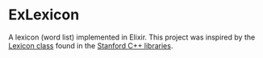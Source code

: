 # ExLexicon

A lexicon (word list) implemented in Elixir. This project was inspired by the
[Lexicon class](http://stanford.edu/~stepp/cppdoc/Lexicon-class.html) found in
the [Stanford C++ libraries](http://stanford.edu/~stepp/cppdoc/).
